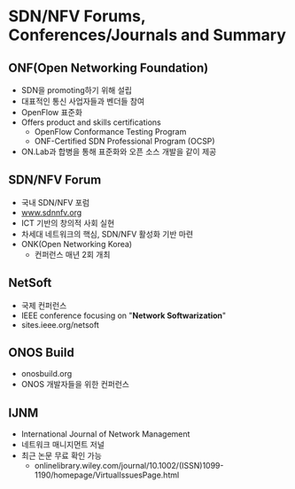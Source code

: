 # SDN/NFV Forums, Conferences/Journals and Summary

## ONF(Open Networking Foundation)

- SDN을 promoting하기 위해 설립
- 대표적인 통신 사업자들과 벤더들 참여
- OpenFlow 표준화
- Offers product and skills certifications
  - OpenFlow Conformance Testing Program
  - ONF-Certified SDN Professional Program (OCSP)
- ON.Lab과 합병을 통해 표준화와 오픈 소스 개발을 같이 제공



## SDN/NFV Forum

- 국내 SDN/NFV 포럼
- www.sdnnfv.org
- ICT 기반의 창의적 사회 실현
- 차세대 네트워크의 핵심, SDN/NFV 활성화 기반 마련
- ONK(Open Networking Korea)
  - 컨퍼런스 매년 2회 개최



## NetSoft

- 국제 컨퍼런스
- IEEE conference focusing on "**Network Softwarization**"
- sites.ieee.org/netsoft



## ONOS Build

- onosbuild.org
- ONOS 개발자들을 위한 컨퍼런스



## IJNM

- International Journal of Network Management
- 네트워크 매니지먼트 저널
- 최근 논문 무료 확인 가능
  - onlinelibrary.wiley.com/journal/10.1002/(ISSN)1099-1190/homepage/VirtualIssuesPage.html